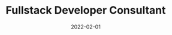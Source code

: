 ---
title: "Fullstack Developer Consultant"
company: "Basico via Ørskov"
date: 2022-02-01
text: '...'
highlights: [
  'Coordinated and developed project timelines with the team leader.',
  'Collaboratively crafted mockups and prototypes with the design team.',
  'Translated Figma designs into functional websites using Umbraco.'
]
skills: ['Umbraco', 'JavaScript', 'HTML', 'CSS', 'Responsive Web Design', 'Figma']
website: 'https://basico.dk/'
---